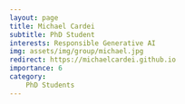 ```yaml
---
layout: page
title: Michael Cardei
subtitle: PhD Student
interests: Responsible Generative AI
img: assets/img/group/michael.jpg
redirect: https://michaelcardei.github.io
importance: 6
category: 
	PhD Students
---
```

 